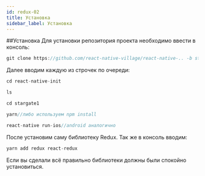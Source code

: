 ```yaml
---
id: redux-02
title: Установка
sidebar_label: Установка
---
```


##Установка
Для установки репозитория проекта необходимо ввести в консоль:

```jsx
git clone https://github.com/react-native-village/react-native-.. -b stargate2
```
Далее вводим каждую из строчек по очереди:
```jsx
cd react-native-init
```
```jsx
ls
```
```jsx
cd stargate1
```
```jsx
yarn//либо используем npm install
```
```jsx
react-native run-ios//android аналогично
```
После установим саму библиотеку Redux.
Так же в консоль вводим:
```jsx
yarn add redux react-redux
```
Если вы сделали всё правильно библиотеки должны были спокойно установиться.